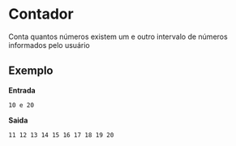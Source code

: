 # Contador
Conta quantos números existem um e outro intervalo de números informados pelo usuário

## Exemplo
**Entrada**

```
10 e 20
```

**Saida**

```
11 12 13 14 15 16 17 18 19 20
```